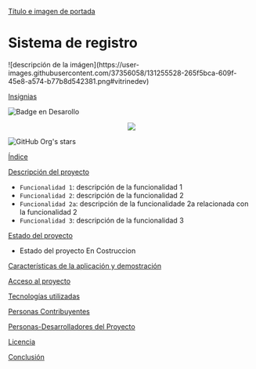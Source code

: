 


[Título e imagen de portada](#Título-e-imagen-de-portada)

<h1>Sistema de registro</h1>
![descripción de la imágen](https://user-images.githubusercontent.com/37356058/131255528-265f5bca-609f-45e8-a574-b77b8d542381.png#vitrinedev)

[Insignias](#insignias)

![Badge en Desarollo](https://img.shields.io/badge/STATUS-EN%20DESAROLLO-green)

   <p align="center">
   <img src="https://img.shields.io/badge/STATUS-EN%20DESAROLLO-green">
   </p>

![GitHub Org's stars](https://img.shields.io/github/stars/camilafernanda?style=social)

[Índice](#índice)

[Descripción del proyecto](#descripción-del-proyecto)

- `Funcionalidad 1`: descripción de la funcionalidad 1
- `Funcionalidad 2`: descripción de la funcionalidad 2
- `Funcionalidad 2a`: descripción de la funcionalidade 2a relacionada con la funcionalidad 2
- `Funcionalidad 3`: descripción de la funcionalidad 3

[Estado del proyecto](#Estado-del-proyecto)

- Estado del proyecto En Costruccion

[Características de la aplicación y demostración](#Características-de-la-aplicación-y-demostración)

[Acceso al proyecto](#acceso-proyecto)

[Tecnologías utilizadas](#tecnologías-utilizadas)

[Personas Contribuyentes](#personas-contribuyentes)

[Personas-Desarrolladores del Proyecto](#personas-desarrolladores)

[Licencia](#licencia)

[Conclusión](#conclusión)

